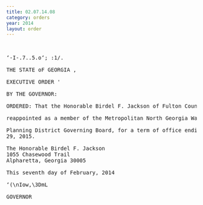 ```yaml
---
title: 02.07.14.08
category: orders
year: 2014
layout: order
---
```


<pre> 

‘-I-.7..5.o‘; :1/.

THE STATE oF GEORGIA ,

EXECUTIVE ORDER '

BY THE GOVERNOR:

ORDERED: That the Honorable Birdel F. Jackson of Fulton County, Georgia, is

reappointed as a member of the Metropolitan North Georgia Water .

Planning District Governing Board, for a term of office ending June
29, 2015.

The Honorable Birdel F. Jackson
1055 Chasewood Trail
Alpharetta, Georgia 30005

This seventh day of February, 2014

‘(\nIow,\3DmL

GOVERNOR

</pre>
